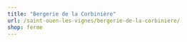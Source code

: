 ```yaml
---
title: "Bergerie de la Corbinière"
url: /saint-ouen-les-vignes/bergerie-de-la-corbiniere/
shop: ferme
---
```

